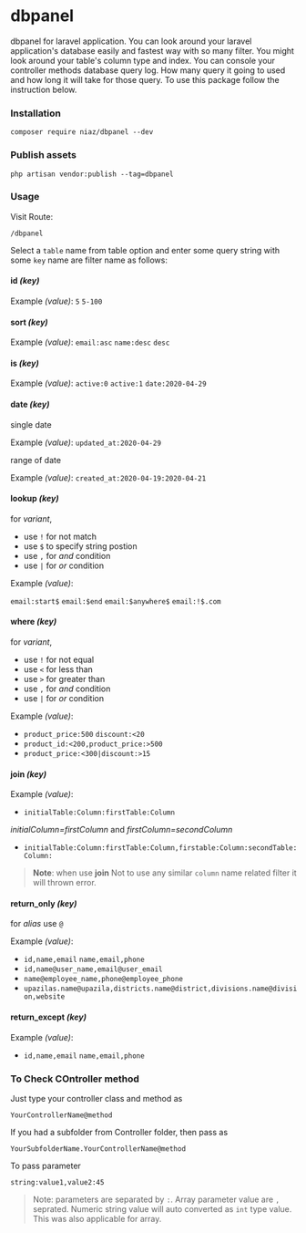 # dbpanel
dbpanel for laravel application. You can look around your laravel application's database easily and fastest way with so many filter. You might look around your table's column type and index. You can console your controller methods database query log. How many query it going to used and how long it will take for those query. To use this package follow the instruction below.

### Installation

```
composer require niaz/dbpanel --dev
```
### Publish assets
```
php artisan vendor:publish --tag=dbpanel
```
### Usage

Visit Route:

```
/dbpanel
```
Select a `table` name from table option and enter some query string with some `key` name are filter name as follows:

#### id *(key)*

Example *(value)*: `5` `5-100`

#### sort *(key)*

Example *(value)*: `email:asc` `name:desc`  `desc`

#### is *(key)*

Example *(value)*: `active:0` `active:1`  `date:2020-04-29`

#### date *(key)*

single date

Example *(value)*: `updated_at:2020-04-29`

range of date

Example *(value)*: `created_at:2020-04-19:2020-04-21`

#### lookup *(key)*

for *variant*,

+ use `!` for not match
+ use `$` to specify string postion
+ use `,` for *and* condition
+ use `|` for *or* condition

Example *(value)*:

`email:start$` `email:$end` `email:$anywhere$` `email:!$.com` 

#### where *(key)*
for *variant*,

+ use `!` for not equal
+ use `<` for less than
+ use `>` for greater than
+ use `,` for *and* condition
+ use `|` for *or* condition

Example *(value)*:

+ `product_price:500` `discount:<20` 
+ `product_id:<200,product_price:>500`
+ `product_price:<300|discount:>15`

#### join *(key)*

Example *(value)*:

+ `initialTable:Column:firstTable:Column`

*initialColumn=firstColumn* and *firstColumn=secondColumn*

+ `initialTable:Column:firstTable:Column,firstable:Column:secondTable:Column:`

> **Note**: when use **join** Not to use any similar `column` name related filter
> it will thrown error.

#### return_only *(key)*

for *alias* use `@`

Example *(value)*:

+ `id,name,email` `name,email,phone`
+ `id,name@user_name,email@user_email`
+ `name@employee_name,phone@employee_phone`
+ `upazilas.name@upazila,districts.name@district,divisions.name@division,website`

#### return_except *(key)*

Example *(value)*:
+ `id,name,email` `name,email,phone`

### To Check COntroller method

Just type your controller class and method as 

```
YourControllerName@method
```

If you had a subfolder from Controller folder, then pass as

```
YourSubfolderName.YourControllerName@method
```

To pass parameter

```
string:value1,value2:45
```

> Note: parameters are separated by `:`. Array parameter value are `,` seprated. Numeric string value will auto converted as `int` type value. This was also applicable for array.
